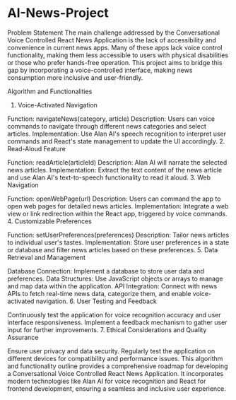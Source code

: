 # AI-News-Project
Problem Statement
The main challenge addressed by the Conversational Voice Controlled React News Application is the lack of accessibility and convenience in current news apps. Many of these apps lack voice control functionality, making them less accessible to users with physical disabilities or those who prefer hands-free operation. This project aims to bridge this gap by incorporating a voice-controlled interface, making news consumption more inclusive and user-friendly.

Algorithm and Functionalities
1. Voice-Activated Navigation

Function: navigateNews(category, article)
Description: Users can voice commands to navigate through different news categories and select articles.
Implementation: Use Alan AI's speech recognition to interpret user commands and React's state management to update the UI accordingly.
2. Read-Aloud Feature

Function: readArticle(articleId)
Description: Alan AI will narrate the selected news articles.
Implementation: Extract the text content of the news article and use Alan AI's text-to-speech functionality to read it aloud.
3. Web Navigation

Function: openWebPage(url)
Description: Users can command the app to open web pages for detailed news articles.
Implementation: Integrate a web view or link redirection within the React app, triggered by voice commands.
4. Customizable Preferences

Function: setUserPreferences(preferences)
Description: Tailor news articles to individual user's tastes.
Implementation: Store user preferences in a state or database and filter news articles based on these preferences.
5. Data Retrieval and Management

Database Connection: Implement a database to store user data and preferences.
Data Structures: Use JavaScript objects or arrays to manage and map data within the application.
API Integration: Connect with news APIs to fetch real-time news data, categorize them, and enable voice-activated navigation.
6. User Testing and Feedback

Continuously test the application for voice recognition accuracy and user interface responsiveness.
Implement a feedback mechanism to gather user input for further improvements.
7. Ethical Considerations and Quality Assurance

Ensure user privacy and data security.
Regularly test the application on different devices for compatibility and performance issues.
This algorithm and functionality outline provides a comprehensive roadmap for developing a Conversational Voice Controlled React News Application. It incorporates modern technologies like Alan AI for voice recognition and React for frontend development, ensuring a seamless and inclusive user experience.
